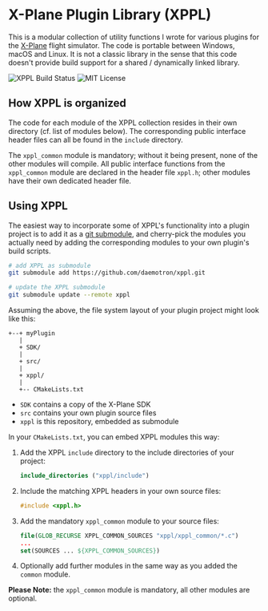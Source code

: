 # X-Plane Plugin Library (XPPL)

This is a modular collection of utility functions I wrote for various plugins for the
[X-Plane](https://x-plane.com) flight simulator. The code is portable between
Windows, macOS and Linux. It is not a classic library in the sense that this code doesn't
provide build support for a shared / dynamically linked library.

![XPPL Build Status](https://github.com/daemotron/xppl/actions/workflows/cmake.yml/badge.svg?branch=main)
![MIT License](https://img.shields.io/badge/license-MIT-green.svg)

## How XPPL is organized

The code for each module of the XPPL collection resides in their own directory (cf. list
of modules below). The corresponding public interface header files can all be found in
the `include` directory.

The `xppl_common` module is mandatory; without it being present, none of the other modules
will compile. All public interface functions from the `xppl_common` module are declared
in the header file `xppl.h`; other modules have their own dedicated header file.

## Using XPPL

The easiest way to incorporate some of XPPL's functionality into a plugin project is
to add it as a [git submodule](https://git-scm.com/book/en/v2/Git-Tools-Submodules),
and cherry-pick the modules you actually need by adding the corresponding modules to
your own plugin's build scripts.

```bash
# add XPPL as submodule
git submodule add https://github.com/daemotron/xppl.git

# update the XPPL submodule
git submodule update --remote xppl
```

Assuming the above, the file system layout of your plugin project might look like this:

```
+--+ myPlugin
   |
   + SDK/
   |
   + src/
   |
   + xppl/
   |
   +-- CMakeLists.txt
```

* `SDK` contains a copy of the X-Plane SDK
* `src` contains your own plugin source files
* `xppl` is this repository, embedded as submodule

In your `CMakeLists.txt`, you can embed XPPL modules this way:

1. Add the XPPL `include` directory to the include directories of your project:
   ```cmake
   include_directories ("xppl/include")
   ```
2. Include the matching XPPL headers in your own source files:
   ```c
   #include <xppl.h>
   ```
3. Add the mandatory `xppl_common` module to your source files:
   ```cmake
   file(GLOB_RECURSE XPPL_COMMON_SOURCES "xppl/xppl_common/*.c")
   ...
   set(SOURCES ... ${XPPL_COMMON_SOURCES})
   ```
4. Optionally add further modules in the same way as you added the `common` module.

**Please Note:** the `xppl_common` module is mandatory, all other modules are optional.
